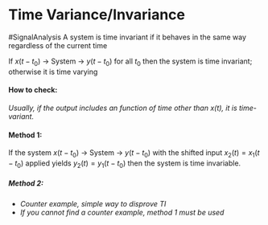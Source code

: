 # Time Variance/Invariance
#SignalAnalysis 
A system is time invariant if it behaves in the same way regardless of the current time

If $x(t-t_0) \text{ -> System -> }y(t-t_0)$ for all $t_0$ then the system is time invariant; otherwise it is time varying

#### How to check:
*Usually, if the output includes an function of time other than x(t), it is time-variant.*
#### Method 1:
If the system $x(t-t_0) \text{ -> System -> }y(t-t_0)$ with the shifted input $x_{2}(t)=x_{1}(t-t_0)$ applied yields $y_{2}(t)=y_{1}(t-t_0)$ then the system is time invariable.

##### Method 2:
- *Counter example, simple way to disprove TI*
- *If you cannot find a counter example, method 1 must be used*
 
